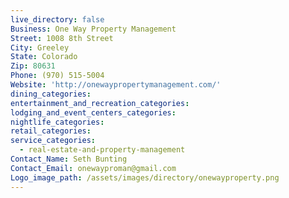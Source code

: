 ```yaml
---
live_directory: false
Business: One Way Property Management
Street: 1008 8th Street
City: Greeley
State: Colorado
Zip: 80631
Phone: (970) 515-5004
Website: 'http://onewaypropertymanagement.com/'
dining_categories:
entertainment_and_recreation_categories:
lodging_and_event_centers_categories:
nightlife_categories:
retail_categories:
service_categories:
  - real-estate-and-property-management
Contact_Name: Seth Bunting
Contact_Email: onewayproman@gmail.com
Logo_image_path: /assets/images/directory/onewayproperty.png
---
```



